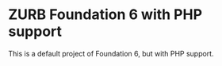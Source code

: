 # ZURB Foundation 6 with PHP support
This is a default project of Foundation 6, but with PHP support.